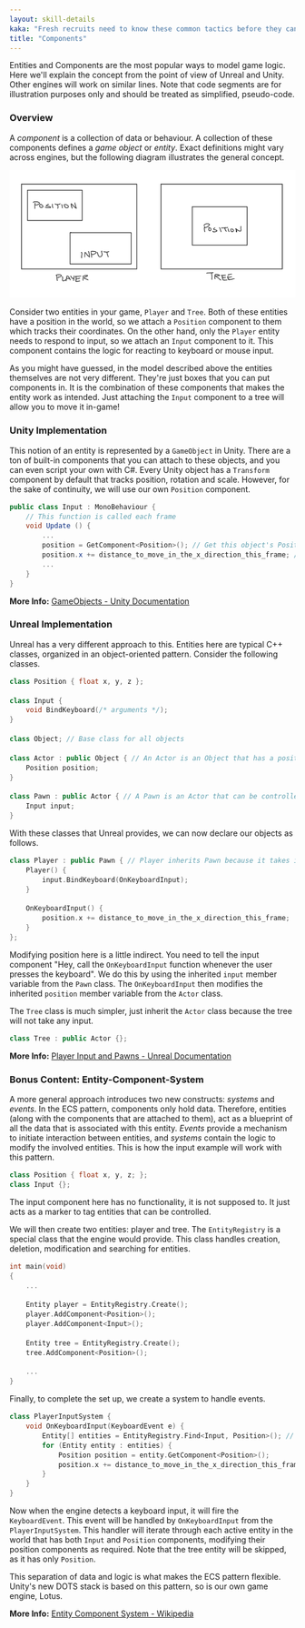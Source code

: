 ```yaml
---
layout: skill-details
kaka: "Fresh recruits need to know these common tactics before they can start their training."
title: "Components"
---
```


Entities and Components are the most popular ways to model game logic. Here we'll explain the concept from the point of view of 
Unreal and Unity. Other engines will work on similar lines. Note that code segments are for illustration purposes only and should 
be treated as simplified, pseudo-code.

### Overview

A *component* is a collection of data or behaviour. A collection of these components defines a *game object* or *entity*. Exact 
definitions might vary across engines, but the following diagram illustrates the general concept.

![components.png](/img/learn/components.png)

Consider two entities in your game, `Player` and `Tree`. Both of these entities have a position in the world, so we attach a 
`Position` component to them which tracks their coordinates. On the other hand, only the `Player` entity needs to respond to 
input, so we attach an `Input` component to it. This component contains the logic for reacting to keyboard or mouse input.

As you might have guessed, in the model described above the entities themselves are not very different. They're just boxes that 
you can put components in. It is the combination of these components that makes the entity work as intended. Just attaching the 
`Input` component to a tree will allow you to move it in-game!

### Unity Implementation

This notion of an entity is represented by a `GameObject` in Unity. There are a ton of built-in components that you can attach 
to these objects, and you can even script your own with C#. Every Unity object has a `Transform` component by default that tracks 
position, rotation and scale. However, for the sake of continuity, we will use our own `Position` component.

```cs
public class Input : MonoBehaviour {
    // This function is called each frame
    void Update () {
        ...
        position = GetComponent<Position>(); // Get this object's Position component
        position.x += distance_to_move_in_the_x_direction_this_frame; // Modify that component
        ...
    }
}
```

**More Info:** [GameObjects - Unity Documentation](https://docs.unity3d.com/Manual/GameObjects.html)

### Unreal Implementation

Unreal has a very different approach to this. Entities here are typical C++ classes, organized in an object-oriented pattern. 
Consider the following classes.

```cpp
class Position { float x, y, z };

class Input {
    void BindKeyboard(/* arguments */);
}

class Object; // Base class for all objects

class Actor : public Object { // An Actor is an Object that has a position in the game world
    Position position;
}

class Pawn : public Actor { // A Pawn is an Actor that can be controlled
    Input input;
}
```

With these classes that Unreal provides, we can now declare our objects as follows.

```cpp
class Player : public Pawn { // Player inherits Pawn because it takes input
    Player() {
        input.BindKeyboard(OnKeyboardInput);
    }

    OnKeyboardInput() {
        position.x += distance_to_move_in_the_x_direction_this_frame;
    }
};
```

Modifying position here is a little indirect. You need to tell the input component "Hey, call the `OnKeyboardInput` function 
whenever the user presses the keyboard". We do this by using the inherited `input` member variable from the `Pawn` class. The 
`OnKeyboardInput` then modifies the inherited `position` member variable from the `Actor` class.

The `Tree` class is much simpler, just inherit the `Actor` class because the tree will not take any input.

```cpp
class Tree : public Actor {};
```

**More Info:** [Player Input and Pawns - Unreal Documentation](https://docs.unrealengine.com/en-US/ProgrammingAndScripting/ProgrammingWithCPP/CPPTutorials/PlayerInput/index.html)

### Bonus Content: Entity-Component-System

A more general approach introduces two new constructs: *systems* and *events*. In the ECS pattern, components only hold data. 
Therefore, entities (along with the components that are attached to them), act as a blueprint of all the data that is associated 
with this entity. *Events* provide a mechanism to initiate interaction between entities, and *systems* contain the logic to 
modify the involved entities. This is how the input example will work with this pattern.

```cpp
class Position { float x, y, z; };
class Input {};
```

The input component here has no functionality, it is not supposed to. It just acts as a marker to tag entities that can be 
controlled.

We will then create two entities: player and tree. The `EntityRegistry` is a special class that the engine would provide. This class handles creation, deletion, modification and searching for entities.
```cpp
int main(void)
{
    ...

    Entity player = EntityRegistry.Create();
    player.AddComponent<Position>();
    player.AddComponent<Input>();

    Entity tree = EntityRegistry.Create();
    tree.AddComponent<Position>();

    ...
}
```

Finally, to complete the set up, we create a system to handle events.
```cpp
class PlayerInputSystem {
    void OnKeyboardInput(KeyboardEvent e) {
        Entity[] entities = EntityRegistry.Find<Input, Position>(); // Find all entities that have both Input and Position
        for (Entity entity : entities) {
            Position position = entity.GetComponent<Position>();
            position.x += distance_to_move_in_the_x_direction_this_frame;
        }
    }
}
```

Now when the engine detects a keyboard input, it will fire the `KeyboardEvent`. This event will be handled by `OnKeyboardInput` 
from the `PlayerInputSystem`. This handler will iterate through each active entity in the world that has both `Input` and 
`Position` components, modifying their position components as required. Note that the tree entity will be skipped, as it has only 
`Position`.

This separation of data and logic is what makes the ECS pattern flexible. Unity's new DOTS stack is based on this pattern, so is 
our own game engine, Lotus.

**More Info:** [Entity Component System - Wikipedia](https://en.wikipedia.org/wiki/Entity_component_system)
